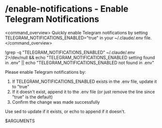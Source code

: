 # /enable-notifications - Enable Telegram Notifications

<command_overview>
Quickly enable Telegram notifications by setting TELEGRAM_NOTIFICATIONS_ENABLED="true" in your ~/.claude/.env file.
</command_overview>

!grep -q "TELEGRAM_NOTIFICATIONS_ENABLED" ~/.claude/.env 2>/dev/null && echo "TELEGRAM_NOTIFICATIONS_ENABLED setting found in .env" || echo "TELEGRAM_NOTIFICATIONS_ENABLED not found in .env"

Please enable Telegram notifications by:

1. If TELEGRAM_NOTIFICATIONS_ENABLED exists in the .env file, update it to "true"
2. If it doesn't exist, append it to the .env file (or just remove the line since "true" is the default)
3. Confirm the change was made successfully

Use sed to update if it exists, or echo to append if it doesn't.

$ARGUMENTS
